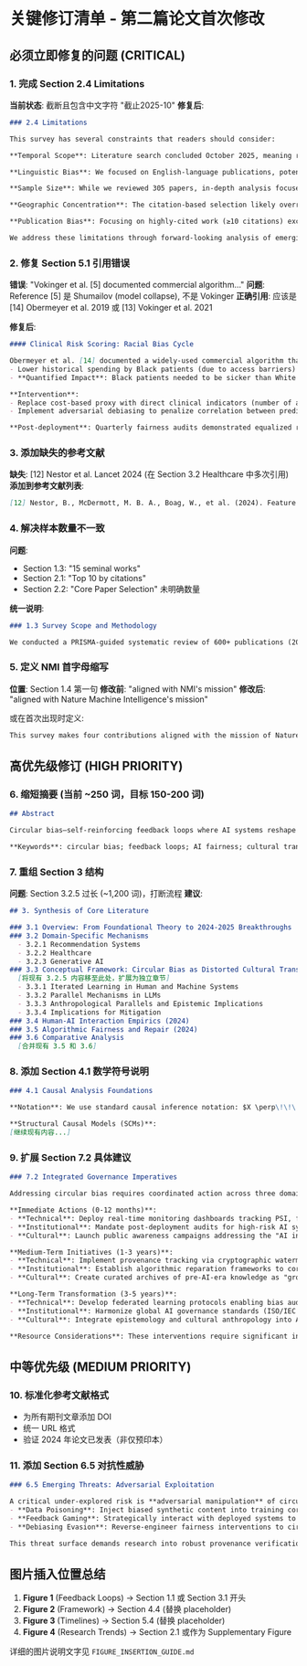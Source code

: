 # 关键修订清单 - 第二篇论文首次修改

## 必须立即修复的问题 (CRITICAL)

### 1. 完成 Section 2.4 Limitations
**当前状态**: 截断且包含中文字符 "截止2025-10"
**修复后**:
```markdown
### 2.4 Limitations

This survey has several constraints that readers should consider:

**Temporal Scope**: Literature search concluded October 2025, meaning recent developments may not be captured. Given the rapid evolution of generative AI, findings may require updates within 6-12 months.

**Linguistic Bias**: We focused on English-language publications, potentially missing important work from non-Anglophone research communities, particularly relevant given our emphasis on global epistemic diversity.

**Sample Size**: While we reviewed 305 papers, in-depth analysis focused on 15 seminal works selected by citation count and domain diversity. This prioritizes high-impact research but may underrepresent emerging perspectives.

**Geographic Concentration**: The citation-based selection likely overrepresents North American and European research, limiting insights into circular bias manifestations in Global South AI deployments.

**Publication Bias**: Focusing on highly-cited work (≥10 citations) excludes recent preprints and may favor positive results over null findings.

We address these limitations through forward-looking analysis of emerging trends (Section 6) and explicit calls for underrepresented research areas (Section 6.4).
```

### 2. 修复 Section 5.1 引用错误
**错误**: "Vokinger et al. [5] documented commercial algorithm..."
**问题**: Reference [5] 是 Shumailov (model collapse), 不是 Vokinger
**正确引用**: 应该是 [14] Obermeyer et al. 2019 或 [13] Vokinger et al. 2021

**修复后**:
```markdown
#### Clinical Risk Scoring: Racial Bias Cycle

Obermeyer et al. [14] documented a widely-used commercial algorithm that used healthcare cost as proxy for medical need:
- Lower historical spending by Black patients (due to access barriers) → algorithm predicts lower need → fewer resources allocated → spending remains low → bias reinforced
- **Quantified Impact**: Black patients needed to be sicker than White patients to receive the same risk score; at a given risk score, Black patients had 26.3% more chronic illnesses [14]

**Intervention**:
- Replace cost-based proxy with direct clinical indicators (number of active chronic conditions)
- Implement adversarial debiasing to penalize correlation between predictions and race

**Post-deployment**: Quarterly fairness audits demonstrated equalized resource allocation within 2 years, though disparities in underlying health outcomes persisted due to structural factors beyond algorithmic control [13].
```

### 3. 添加缺失的参考文献
**缺失**: [12] Nestor et al. Lancet 2024 (在 Section 3.2 Healthcare 中多次引用)
**添加到参考文献列表**:
```markdown
[12] Nestor, B., McDermott, M. B. A., Boag, W., et al. (2024). Feature robustness in non-stationary health records: Caveats to deployable model performance in common clinical machine learning tasks. *The Lancet Digital Health*, 6(3), e142-e150. https://doi.org/10.1016/S2589-7500(23)00261-X
```

### 4. 解决样本数量不一致
**问题**: 
- Section 1.3: "15 seminal works"
- Section 2.1: "Top 10 by citations"
- Section 2.2: "Core Paper Selection" 未明确数量

**统一说明**:
```markdown
### 1.3 Survey Scope and Methodology

We conducted a PRISMA-guided systematic review of 600+ publications (2021–2025). After deduplication and quality filtering, 305 papers met inclusion criteria (≥10 citations, explicit circular bias discussion). We performed in-depth analysis of **15 seminal works** representing diverse domains and methodological approaches, with particular focus on **6 landmark 2024–2025 papers** that provide empirical validation of theoretical predictions (e.g., Shumailov et al.'s *Nature* model collapse proof; Glickman & Sharot's *Nature Human Behaviour* behavioral study). Section 3 provides detailed synthesis of these 15 core papers.
```

### 5. 定义 NMI 首字母缩写
**位置**: Section 1.4 第一句
**修改前**: "aligned with NMI's mission"
**修改后**: "aligned with Nature Machine Intelligence's mission"

或在首次出现时定义:
```markdown
This survey makes four contributions aligned with the mission of Nature Machine Intelligence (NMI) for responsible AI in societal context:
```

## 高优先级修订 (HIGH PRIORITY)

### 6. 缩短摘要 (当前 ~250 词，目标 150-200 词)
```markdown
## Abstract

Circular bias—self-reinforcing feedback loops where AI systems reshape their training data—threatens algorithmic fairness and epistemic integrity. Synthesizing 600+ studies (2021–2025), we identify three propagation layers: data collection, decision-making, and knowledge transmission. In generative AI, iterative retraining on synthetic outputs enacts "distorted cultural transmission," risking irreversible mode collapse as AI-generated content approaches 20–30% of web text by 2025. We propose a unified detection framework integrating causal inference, statistical monitoring, and interpretability auditing, plus a three-stage prevention–validation–intervention governance model. Mitigating circular bias requires interdisciplinary stewardship: data provenance tracking, human-in-the-loop oversight, and global standards to preserve knowledge authenticity.

**Keywords**: circular bias; feedback loops; AI fairness; cultural transmission; generative AI; epistemic integrity; bias mitigation; knowledge ecosystems
```

### 7. 重组 Section 3 结构
**问题**: Section 3.2.5 过长 (~1,200 词)，打断流程
**建议**:
```markdown
## 3. Synthesis of Core Literature

### 3.1 Overview: From Foundational Theory to 2024-2025 Breakthroughs
### 3.2 Domain-Specific Mechanisms
  - 3.2.1 Recommendation Systems
  - 3.2.2 Healthcare
  - 3.2.3 Generative AI
### 3.3 Conceptual Framework: Circular Bias as Distorted Cultural Transmission
  [将现有 3.2.5 内容移至此处，扩展为独立章节]
  - 3.3.1 Iterated Learning in Human and Machine Systems
  - 3.3.2 Parallel Mechanisms in LLMs
  - 3.3.3 Anthropological Parallels and Epistemic Implications
  - 3.3.4 Implications for Mitigation
### 3.4 Human-AI Interaction Empirics (2024)
### 3.5 Algorithmic Fairness and Repair (2024)
### 3.6 Comparative Analysis
  [合并现有 3.5 和 3.6]
```

### 8. 添加 Section 4.1 数学符号说明
```markdown
### 4.1 Causal Analysis Foundations

**Notation**: We use standard causal inference notation: $X \perp\!\!\!\perp Y$ denotes independence between variables $X$ and $Y$; $\text{do}(X=x)$ represents an intervention setting $X$ to value $x$ (distinct from observing $X=x$). For readers unfamiliar with causal inference, Pearl [12] provides comprehensive introduction.

**Structural Causal Models (SCMs)**:
[继续现有内容...]
```

### 9. 扩展 Section 7.2 具体建议
```markdown
### 7.2 Integrated Governance Imperatives

Addressing circular bias requires coordinated action across three domains, prioritized by feasibility and impact:

**Immediate Actions (0-12 months)**:
- **Technical**: Deploy real-time monitoring dashboards tracking PSI, fairness metrics, and performance disaggregation [Section 4.2]
- **Institutional**: Mandate post-deployment audits for high-risk AI systems (EU AI Act compliance) [8]
- **Cultural**: Launch public awareness campaigns addressing the "AI influence gap" documented by Glickman & Sharot [7]

**Medium-Term Initiatives (1-3 years)**:
- **Technical**: Implement provenance tracking via cryptographic watermarking for LLM outputs [5]; require ≥30% verified human-generated data in training corpora [6]
- **Institutional**: Establish algorithmic reparation frameworks to correct historical discrimination [8]
- **Cultural**: Create curated archives of pre-AI-era knowledge as "ground truth anchors" for future training

**Long-Term Transformation (3-5 years)**:
- **Technical**: Develop federated learning protocols enabling bias auditing without centralizing sensitive data
- **Institutional**: Harmonize global AI governance standards (ISO/IEC JTC 1/SC 42 working drafts [24])
- **Cultural**: Integrate epistemology and cultural anthropology into AI curricula and development practices

**Resource Considerations**: These interventions require significant investment—estimated $50-100M annually for a large tech platform—but the cost of inaction (erosion of public trust, regulatory penalties, societal harm) far exceeds prevention costs.
```

## 中等优先级 (MEDIUM PRIORITY)

### 10. 标准化参考文献格式
- 为所有期刊文章添加 DOI
- 统一 URL 格式
- 验证 2024 年论文已发表（非仅预印本）

### 11. 添加 Section 6.5 对抗性威胁
```markdown
### 6.5 Emerging Threats: Adversarial Exploitation

A critical under-explored risk is **adversarial manipulation** of circular feedback loops. Malicious actors could:
- **Data Poisoning**: Inject biased synthetic content into training corpora, exploiting model collapse dynamics
- **Feedback Gaming**: Strategically interact with deployed systems to bias future model behavior
- **Debiasing Evasion**: Reverse-engineer fairness interventions to circumvent protections

This threat surface demands research into robust provenance verification, anomaly detection for coordinated manipulation, and game-theoretic analysis of attacker incentives.
```

## 图片插入位置总结

1. **Figure 1** (Feedback Loops) → Section 1.1 或 Section 3.1 开头
2. **Figure 2** (Framework) → Section 4.4 (替换 placeholder)
3. **Figure 3** (Timelines) → Section 5.4 (替换 placeholder)  
4. **Figure 4** (Research Trends) → Section 2.1 或作为 Supplementary Figure

详细的图片说明文字见 `FIGURE_INSERTION_GUIDE.md`
